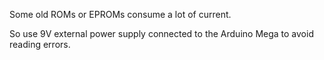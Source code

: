 
Some old ROMs or EPROMs consume a lot of current. 

So use 9V external power supply connected to the Arduino Mega to avoid reading errors. 



